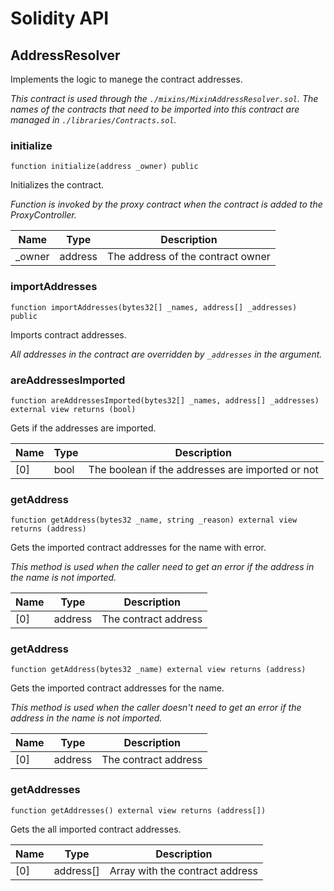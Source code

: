 # Solidity API

## AddressResolver

Implements the logic to manege the contract addresses.

_This contract is used through the `./mixins/MixinAddressResolver.sol`. The names of the contracts that
need to be imported into this contract are managed in `./libraries/Contracts.sol`._

### initialize

```solidity
function initialize(address _owner) public
```

Initializes the contract.

_Function is invoked by the proxy contract when the contract is added to the ProxyController._

| Name | Type | Description |
| ---- | ---- | ----------- |
| _owner | address | The address of the contract owner |

### importAddresses

```solidity
function importAddresses(bytes32[] _names, address[] _addresses) public
```

Imports contract addresses.

_All addresses in the contract are overridden by `_addresses` in the argument._

### areAddressesImported

```solidity
function areAddressesImported(bytes32[] _names, address[] _addresses) external view returns (bool)
```

Gets if the addresses are imported.

| Name | Type | Description |
| ---- | ---- | ----------- |
| [0] | bool | The boolean if the addresses are imported or not |

### getAddress

```solidity
function getAddress(bytes32 _name, string _reason) external view returns (address)
```

Gets the imported contract addresses for the name with error.

_This method is used when the caller need to get an error if the address in the name
is not imported._

| Name | Type | Description |
| ---- | ---- | ----------- |
| [0] | address | The contract address |

### getAddress

```solidity
function getAddress(bytes32 _name) external view returns (address)
```

Gets the imported contract addresses for the name.

_This method is used when the caller doesn't need to get an error if the address in the name
is not imported._

| Name | Type | Description |
| ---- | ---- | ----------- |
| [0] | address | The contract address |

### getAddresses

```solidity
function getAddresses() external view returns (address[])
```

Gets the all imported contract addresses.

| Name | Type | Description |
| ---- | ---- | ----------- |
| [0] | address[] | Array with the contract address |

